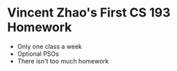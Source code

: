 # Vincent Zhao's First CS 193 Homework

- Only one class a week
- Optional PSOs
- There isn't too much homework
